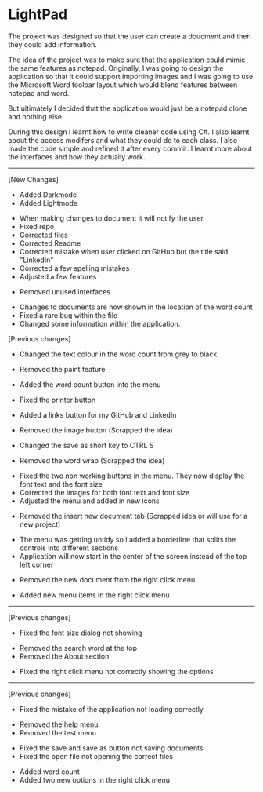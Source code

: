 # LightPad

The project was designed so that the user can create a doucment and then they could add information. 

The idea of the project was to make sure that the application could mimic the same features as notepad. Originally, I was going to design the application so that it could support importing images and I was going to use the Microsoft Word toolbar layout which would blend features between notepad and word.

But ultimately I decided that the application would just be a notepad clone and nothing else. 

During this design I learnt how to write cleaner code using C#. I also learnt about the access modifers and what they could do to each class. I also made the code simple and refined it after every commit. I learnt more about the interfaces and how they actually work.

________________________________________________________________________________________________________________________________________

[New Changes]
+ Added Darkmode
+ Added Lightmode
* When making changes to document it will notify the user
* Fixed repo
* Corrected files
* Corrected Readme
* Corrected mistake when user clicked on GitHub but the title said "LinkedIn"
* Corrected a few spelling mistakes
* Adjusted a few features
- Removed unused interfaces
* Changes to documents are now shown in the location of the word count
* Fixed a rare bug within the file
* Changed some information within the application.

[Previous changes]
+ Changed the text colour in the word count from grey to black
- Removed the paint feature
+ Added the word count button into the menu
* Fixed the printer button
+ Added a links button for my GitHub and LinkedIn
- Removed the image button (Scrapped the idea)
* Changed the save as short key to CTRL S
- Removed the word wrap (Scrapped the idea)
* Fixed the two non working buttons in the menu. They now display the font text and the font size
* Corrected the images for both font text and font size
* Adjusted the menu and added in new icons
- Removed the insert new document tab (Scrapped idea or will use for a new project)
* The menu was getting untidy so I added a borderline that splits the controls into different sections
* Application will now start in the center of the screen instead of the top left corner
- Removed the new document from the right click menu
+ Added new menu items in the right click menu

________________________________________________________________________________________________________________________________________

[Previous changes]
* Fixed the font size dialog not showing
- Removed the search word at the top
- Removed the About section
* Fixed the right click menu not correctly showing the options
________________________________________________________________________________________________________________________________________

[Previous changes]
* Fixed the mistake of the application not loading correctly
- Removed the help menu
- Removed the test menu
* Fixed the save and save as button not saving documents
* Fixed the open file not opening the correct files
+ Added word count
+ Added two new options in the right click menu
